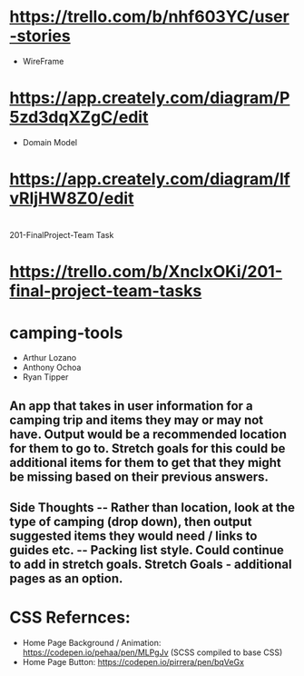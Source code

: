 # https://trello.com/b/nhf603YC/user-stories
* WireFrame
# https://app.creately.com/diagram/P5zd3dqXZgC/edit 
* Domain Model
# https://app.creately.com/diagram/lfvRljHW8Z0/edit
#
201-FinalProject-Team Task
# https://trello.com/b/XncIxOKi/201-final-project-team-tasks
# camping-tools
- Arthur Lozano
- Anthony Ochoa
- Ryan Tipper

## An app that takes in user information for a camping trip and items they may or may not have. Output would be a recommended location for them to go to. Stretch goals for this could be additional items for them to get that they might be missing based on their previous answers.
## Side Thoughts -- Rather than location, look at the type of camping (drop down), then output suggested items they would need / links to guides etc. -- Packing list style. Could continue to add in stretch goals. Stretch Goals - additional pages as an option.

# CSS Refernces:
- Home Page Background / Animation: https://codepen.io/pehaa/pen/MLPgJv (SCSS compiled to base CSS)
- Home Page Button: https://codepen.io/pirrera/pen/bqVeGx 

